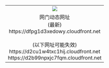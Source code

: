 ﻿<table>
  <tr></tr>
  <tr><td colspan=2 align=center><img src="https://dfpg1d3xedowy.cloudfront.net/Up/oGate.jpg" /></td></tr>
  <tr><td colspan=2 align=center>网门动态网址<br/>(最新)
<br>https://dfpg1d3xedowy.cloudfront.net
<br/><br/>(以下网址可能失效)
<br>https://d2cu1w4txc1hij.cloudfront.net
<br>https://d2b99npxjc7fqm.cloudfront.net
    </td>
  </tr>
</table>
